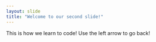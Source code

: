 ```yaml
---
layout: slide
title: "Welcome to our second slide!"
---
```

This is how we learn to code! 
Use the left arrow to go back!
